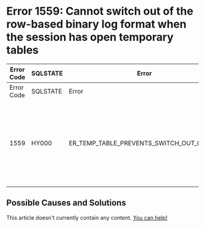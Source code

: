 
# Error 1559: Cannot switch out of the row-based binary log format when the session has open temporary tables


| Error Code | SQLSTATE | Error | Description |
| --- | --- | --- | --- |
| Error Code | SQLSTATE | Error | Description |
| 1559 | HY000 | ER_TEMP_TABLE_PREVENTS_SWITCH_OUT_OF_RBR | Cannot switch out of the row-based binary log format when the session has open temporary tables |




## Possible Causes and Solutions


This article doesn't currently contain any content. [You can help!](/kb/en/writing-and-editing-knowledge-base-articles/)


